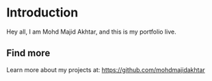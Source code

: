 
# Introduction
Hey all, I am Mohd Majid Akhtar, and this is my portfolio live.

## Find more
Learn more about my projects at: https://github.com/mohdmajidakhtar


